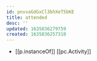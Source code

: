 ```yaml
---
id: pnvvaGdGxCl3bhXeT5bKE
title: attended
desc: ''
updated: 1635836279759
created: 1635836257310
---
```





- [[p.instanceOf]] [[pc.Activity]]
